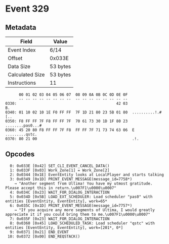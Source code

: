 # Event 329

## Metadata

| Field           | Value    |
|-----------------|----------|
| Event Index     | 6/14     |
| Offset          | 0x033E   |
| Data Size       | 53 bytes |
| Calculated Size | 53 bytes |
| Instructions    | 11       |

```
      00 01 02 03 04 05 06 07  08 09 0A 0B 0C 0D 0E 0F
      -- -- -- -- -- -- -- --  -- -- -- -- -- -- -- --
0330:                                            42 03                B.
0340: 01 10 02 10 1E F0 FF FF  7F 1D 21 80 23 5B 01 80  ..........!.#[..
0350: F8 FF FF 7F F8 FF FF 7F  70 61 73 30 1D 1F 80 23  ........pas0...#
0360: 45 20 80 F8 FF FF 7F F8  FF FF 7F 71 73 74 63 06  E .........qstc.
0370: 80 21 00                                          .!.             
```

## Opcodes

```
  0: 0x033E [0x42] SET_CLI_EVENT_CANCEL_DATA()
  1: 0x033F [0x03] Work_Zone[1] = Work_Zone[2]
  2: 0x0344 [0x1E] EventEntity looks at LocalPlayer and starts talking
  3: 0x0349 [0x1D] PRINT_EVENT_MESSAGE(message_id=7758*)
    → "Another segment from Ultima! You have my utmost gratitude. Please accept this in return.\u007F1\u0000\u0007"
  4: 0x034C [0x23] WAIT_FOR_DIALOG_INTERACTION
  5: 0x034D [0x5B] LOAD_EXT_SCHEDULER: Load scheduler "pas0" with entities [EventEntity, EventEntity], work=65*
  6: 0x035C [0x1D] PRINT_EVENT_MESSAGE(message_id=7757*)
    → "If you acquire any more segments of Ultima, I would greatly appreciate it if you could bring them to me.\u007F1\u0000\u0007"
  7: 0x035F [0x23] WAIT_FOR_DIALOG_INTERACTION
  8: 0x0360 [0x45] LOAD_SCHEDULED_TASK: Load scheduler "qstc" with entities [EventEntity, EventEntity], work=[201*, 0*]
  9: 0x0371 [0x21] END_EVENT
 10: 0x0372 [0x00] END_REQSTACK()
```
